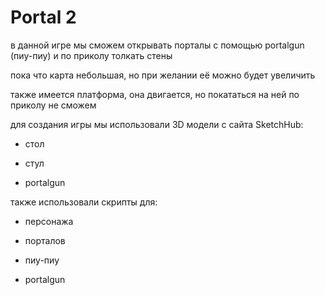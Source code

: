 # Portal 2

в данной игре мы сможем открывать порталы с помощью portalgun (пиу-пиу) и по приколу толкать стены


пока что карта небольшая, но при желании её можно будет увеличить 


также имеется платформа, она двигается, но покататься на ней по приколу не сможем


для создания игры мы использовали 3D модели с сайта SketchHub:

* стол

* стул

* portalgun


 также использовали скрипты для:

* персонажа

* порталов

* пиу-пиу

* portalgun


